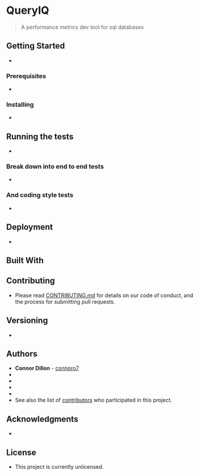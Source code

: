# QueryIQ

> A performance metrics dev tool for sql databases

## Getting Started

-

### Prerequisites

-

### Installing

-

## Running the tests

-

### Break down into end to end tests

-

### And coding style tests

-

## Deployment

-

## Built With

<!-- - [Resource Name](Resource URL) - Resource description -->

## Contributing

- Please read [CONTRIBUTING.md](https://github.com/oslabs-beta/QueryIQ/blob/main/CONTRIBUTING.md) for details on our code of conduct, and the process for submitting pull requests.

## Versioning

-

## Authors

- **Connor Dillon** - [connoro7](https://github.com/connoro7)
-
-
-
-
- See also the list of [contributors](https://github.com/oslabs-beta/QueryIQ/contributors) who participated in this project.

## Acknowledgments

-

## License

- This project is currently unlicensed.
